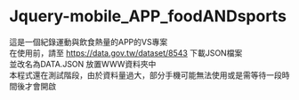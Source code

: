 # Jquery-mobile_APP_foodANDsports
這是一個紀錄運動與飲食熱量的APP的VS專案<br>
在使用前，請至 https://data.gov.tw/dataset/8543 下載JSON檔案<br>
並改名為DATA.JSON 放置WWW資料夾中<br>
本程式還在測試階段，由於資料量過大，部分手機可能無法使用或是需等待一段時間後才會開啟
